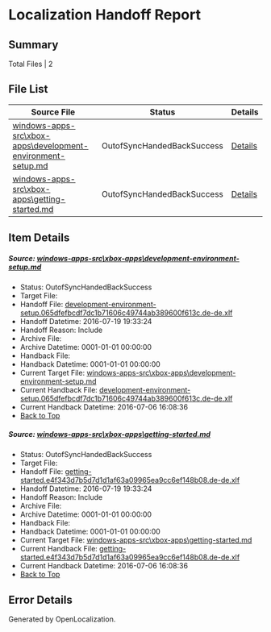# <a name='report-top'></a> Localization Handoff Report

## Summary
 Total Files | 2

## File List
 Source File | Status | Details 
 ----------- | ------ | ------- 
 [windows-apps-src\xbox-apps\development-environment-setup.md](https://github.com/Microsoft/windows-apps/blob/6f97dadf3af4991bfc8d72e4490f4001b5105219/windows-apps-src/xbox-apps/development-environment-setup.md) | OutofSyncHandedBackSuccess | [Details](#13d2833d9508a9d748cc4d7bf096f1a45ed1297e5360)
 [windows-apps-src\xbox-apps\getting-started.md](https://github.com/Microsoft/windows-apps/blob/6f97dadf3af4991bfc8d72e4490f4001b5105219/windows-apps-src/xbox-apps/getting-started.md) | OutofSyncHandedBackSuccess | [Details](#03e579dda5fd0ca85fd4d37aec3bd47537dd93d95370)

## Item Details
##### <a name='13d2833d9508a9d748cc4d7bf096f1a45ed1297e5360'></a> Source: [windows-apps-src\xbox-apps\development-environment-setup.md](https://github.com/Microsoft/windows-apps/blob/6f97dadf3af4991bfc8d72e4490f4001b5105219/windows-apps-src/xbox-apps/development-environment-setup.md)
* Status: OutofSyncHandedBackSuccess
* Target File: 
* Handoff File: [development-environment-setup.065dfefbcdf7dc1b71606c49744ab389600f613c.de-de.xlf](https://github.com/Microsoft/WDG.handoff/blob/a529c8e7ed4e105ac70fc30bd29f94160f6a3231/ol-handoff/Microsoft/windows-apps.de-de/master/development-environment-setup.065dfefbcdf7dc1b71606c49744ab389600f613c.de-de.xlf)
* Handoff Datetime: 2016-07-19 19:33:24
* Handoff Reason: Include
* Archive File: 
* Archive Datetime: 0001-01-01 00:00:00
* Handback File: 
* Handback Datetime: 0001-01-01 00:00:00
* Current Target File: [windows-apps-src\xbox-apps\development-environment-setup.md](https://github.com/Microsoft/windows-apps.de-de/blob/7a3dc4d5efb7b5518f9623c0a3ebf46436d26e72/windows-apps-src/xbox-apps/development-environment-setup.md)
* Current Handback File: [development-environment-setup.065dfefbcdf7dc1b71606c49744ab389600f613c.de-de.xlf](https://github.com/Microsoft/WDG.handback/blob/b6880abfd65d38457dda3929c963d918f070774a/ol-handback/Microsoft/windows-apps.de-de/master/development-environment-setup.065dfefbcdf7dc1b71606c49744ab389600f613c.de-de.xlf)
* Current Handback Datetime: 2016-07-06 16:08:36
* [Back to Top](#report-top)

##### <a name='03e579dda5fd0ca85fd4d37aec3bd47537dd93d95370'></a> Source: [windows-apps-src\xbox-apps\getting-started.md](https://github.com/Microsoft/windows-apps/blob/6f97dadf3af4991bfc8d72e4490f4001b5105219/windows-apps-src/xbox-apps/getting-started.md)
* Status: OutofSyncHandedBackSuccess
* Target File: 
* Handoff File: [getting-started.e4f343d7b5d7d1d1af63a09965ea9cc6ef148b08.de-de.xlf](https://github.com/Microsoft/WDG.handoff/blob/a529c8e7ed4e105ac70fc30bd29f94160f6a3231/ol-handoff/Microsoft/windows-apps.de-de/master/getting-started.e4f343d7b5d7d1d1af63a09965ea9cc6ef148b08.de-de.xlf)
* Handoff Datetime: 2016-07-19 19:33:24
* Handoff Reason: Include
* Archive File: 
* Archive Datetime: 0001-01-01 00:00:00
* Handback File: 
* Handback Datetime: 0001-01-01 00:00:00
* Current Target File: [windows-apps-src\xbox-apps\getting-started.md](https://github.com/Microsoft/windows-apps.de-de/blob/7a3dc4d5efb7b5518f9623c0a3ebf46436d26e72/windows-apps-src/xbox-apps/getting-started.md)
* Current Handback File: [getting-started.e4f343d7b5d7d1d1af63a09965ea9cc6ef148b08.de-de.xlf](https://github.com/Microsoft/WDG.handback/blob/b6880abfd65d38457dda3929c963d918f070774a/ol-handback/Microsoft/windows-apps.de-de/master/getting-started.e4f343d7b5d7d1d1af63a09965ea9cc6ef148b08.de-de.xlf)
* Current Handback Datetime: 2016-07-06 16:08:36
* [Back to Top](#report-top)


## Error Details

Generated by OpenLocalization.
